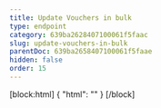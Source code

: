 ```yaml
---
title: Update Vouchers in bulk
type: endpoint
category: 639ba2628407100061f5faac
slug: update-vouchers-in-bulk
parentDoc: 639ba2658407100061f5faae
hidden: false
order: 15
---
```

[block:html]
{
  "html": "<style>\n.LanguagePicker-divider { \n  display: none; }\n</style>"
}
[/block]